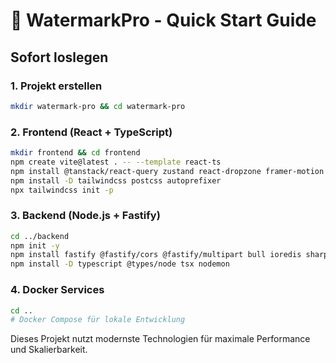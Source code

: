 # 🚀 WatermarkPro - Quick Start Guide

## Sofort loslegen

### 1. Projekt erstellen
```bash
mkdir watermark-pro && cd watermark-pro
```

### 2. Frontend (React + TypeScript)
```bash
mkdir frontend && cd frontend
npm create vite@latest . -- --template react-ts
npm install @tanstack/react-query zustand react-dropzone framer-motion @headlessui/react
npm install -D tailwindcss postcss autoprefixer
npx tailwindcss init -p
```

### 3. Backend (Node.js + Fastify)
```bash
cd ../backend
npm init -y
npm install fastify @fastify/cors @fastify/multipart bull ioredis sharp prisma @prisma/client
npm install -D typescript @types/node tsx nodemon
```

### 4. Docker Services
```bash
cd ..
# Docker Compose für lokale Entwicklung
```

Dieses Projekt nutzt modernste Technologien für maximale Performance und Skalierbarkeit. 